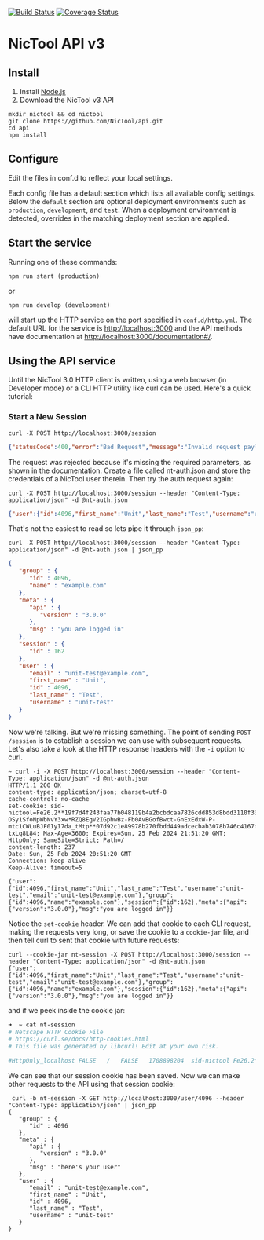 [![Build Status](https://github.com/NicTool/api/actions/workflows/ci.yml/badge.svg)](https://github.com/NicTool/api/actions/workflows/ci.yml)
[![Coverage Status](https://coveralls.io/repos/github/NicTool/api/badge.svg)](https://coveralls.io/github/NicTool/api)

# NicTool API v3


## Install

1. Install [Node.js](https://nodejs.org/en/download/)
2. Download the NicTool v3 API


```
mkdir nictool && cd nictool
git clone https://github.com/NicTool/api.git
cd api
npm install
```

## Configure

Edit the files in conf.d to reflect your local settings.

Each config file has a default section which lists all available config settings. Below the `default` section are optional deployment environments such as `production`, `development`, and `test`. When a deployment environment is detected, overrides in the matching deployment section are applied.

## Start the service

Running one of these commands:

`npm run start (production)`

or 

`npm run develop (development)`

will start up the HTTP service on the port specified in `conf.d/http.yml`. The default URL for the service is [http://localhost:3000](http://localhost:3000) and the API methods have documentation at [http://localhost:3000/documentation#/](http://localhost:3000/documentation#/).


## Using the API service

Until the NicTool 3.0 HTTP client is written, using a web browser (in Developer mode) or a CLI HTTP utility like curl can be used. Here's a quick tutorial:

### Start a New Session

`curl -X POST http://localhost:3000/session`

```json
{"statusCode":400,"error":"Bad Request","message":"Invalid request payload input"}
```

The request was rejected because it's missing the required parameters, as shown in the documentation. Create a file called nt-auth.json and store the credentials of a NicTool user therein. Then try the auth request again:

`curl -X POST http://localhost:3000/session --header "Content-Type: application/json" -d @nt-auth.json`

```json
{"user":{"id":4096,"first_name":"Unit","last_name":"Test","username":"unit-test","email":"unit-test@example.com"},"group":{"id":4096,"name":"example.com"},"session":{"id":162},"meta":{"api":{"version":"3.0.0"},"msg":"you are logged in"}
```

That's not the easiest to read so lets pipe it through `json_pp`:

`curl -X POST http://localhost:3000/session --header "Content-Type: application/json" -d @nt-auth.json | json_pp`

```json
{
   "group" : {
      "id" : 4096,
      "name" : "example.com"
   },
   "meta" : {
      "api" : {
         "version" : "3.0.0"
      },
      "msg" : "you are logged in"
   },
   "session" : {
      "id" : 162
   },
   "user" : {
      "email" : "unit-test@example.com",
      "first_name" : "Unit",
      "id" : 4096,
      "last_name" : "Test",
      "username" : "unit-test"
   }
}
```

Now we're talking. But we're missing something. The point of sending `POST /session` is to establish a session we can use with subsequent requests. Let's also take a look at the HTTP response headers with the `-i` option to curl.

```
~ curl -i -X POST http://localhost:3000/session --header "Content-Type: application/json" -d @nt-auth.json
HTTP/1.1 200 OK
content-type: application/json; charset=utf-8
cache-control: no-cache
set-cookie: sid-nictool=Fe26.2**19f7d4f243faa77b048119b4a2bcbdcaa7826cdd853d8bdd3110f330ac6932c8*pzn_-OSy1SfoNpWbNvY3xw*RZQ8EgV2IGphwBz-Fb0AvBGofBwct-GnExEdxW-P-mtc1CWLuBJF0IyI7da_tMtp**07d92c1e89978b270fbdd449adcecbab3078b746c4167fe586f417be866c54d8*nDSOqzX79qmsztrHHjub7FgC7XiAxqGNdB-txLq8L84; Max-Age=3600; Expires=Sun, 25 Feb 2024 21:51:20 GMT; HttpOnly; SameSite=Strict; Path=/
content-length: 237
Date: Sun, 25 Feb 2024 20:51:20 GMT
Connection: keep-alive
Keep-Alive: timeout=5

{"user":{"id":4096,"first_name":"Unit","last_name":"Test","username":"unit-test","email":"unit-test@example.com"},"group":{"id":4096,"name":"example.com"},"session":{"id":162},"meta":{"api":{"version":"3.0.0"},"msg":"you are logged in"}}
```

Notice the `set-cookie` header. We can add that cookie to each CLI request, making the requests very long, or save the cookie to a `cookie-jar` file, and then tell curl to sent that cookie with future requests:

```
curl --cookie-jar nt-session -X POST http://localhost:3000/session --header "Content-Type: application/json" -d @nt-auth.json
{"user":{"id":4096,"first_name":"Unit","last_name":"Test","username":"unit-test","email":"unit-test@example.com"},"group":{"id":4096,"name":"example.com"},"session":{"id":162},"meta":{"api":{"version":"3.0.0"},"msg":"you are logged in"}}
```

and if we peek inside the cookie jar:

```sh
➜  ~ cat nt-session
# Netscape HTTP Cookie File
# https://curl.se/docs/http-cookies.html
# This file was generated by libcurl! Edit at your own risk.

#HttpOnly_localhost	FALSE	/	FALSE	1708898204	sid-nictool	Fe26.2**7a4db1aa0d250c5ba5dda0560ef6cb2c33652f412ee385ebe022313f4fd206f1*g8kgix2HyZUvCKdc60ITMA*Pk3tlc4lYvDAs2J_ZyVHOhYyKWAsGZzbkMdHleLxNPQ55EDmO0vfZWTSILzhceQn**46883c6f21a76dddc10d7c1b0bc3a82302b989057bed459fe61f00eba7d7cacd*bBpV_eKE8VJEz-IDDobcI0nmJT54IndUmoWfE1Eu4fM
```

We can see that our session cookie has been saved. Now we can make other requests to the API using that session cookie:

```
 curl -b nt-session -X GET http://localhost:3000/user/4096 --header "Content-Type: application/json" | json_pp
{
   "group" : {
      "id" : 4096
   },
   "meta" : {
      "api" : {
         "version" : "3.0.0"
      },
      "msg" : "here's your user"
   },
   "user" : {
      "email" : "unit-test@example.com",
      "first_name" : "Unit",
      "id" : 4096,
      "last_name" : "Test",
      "username" : "unit-test"
   }
}
```

